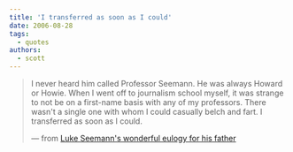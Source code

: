 ```yaml
---
title: 'I transferred as soon as I could'
date: 2006-08-28
tags:
  - quotes
authors:
  - scott
---
```


> I never heard him called Professor Seemann. He was always Howard or Howie. When I went off to journalism school myself, it was strange to not be on a first-name basis with any of my professors. There wasn't a single one with whom I could casually belch and fart. I transferred as soon as I could.
>
> — from [Luke Seemann's wonderful eulogy for his father](http://www.seemann.com/dm/archives/2006/04/a_eulogy.html)
